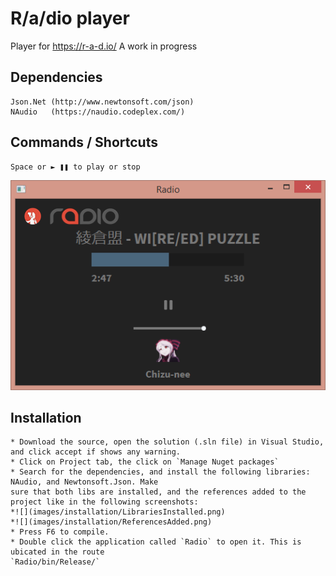 # R/a/dio player
Player for https://r-a-d.io/
A work in progress

## Dependencies
    Json.Net (http://www.newtonsoft.com/json)
	NAudio   (https://naudio.codeplex.com/)
	
## Commands / Shortcuts
    Space or ► ❚❚ to play or stop

![](images/versions/scr5.png)

## Installation
    * Download the source, open the solution (.sln file) in Visual Studio, and click accept if shows any warning.
	* Click on Project tab, the click on `Manage Nuget packages`
	* Search for the dependencies, and install the following libraries: NAudio, and Newtonsoft.Json. Make
	sure that both libs are installed, and the references added to the project like in the following screenshots:
	*![](images/installation/LibrariesInstalled.png)
	*![](images/installation/ReferencesAdded.png)
	* Press F6 to compile.
	* Double click the application called `Radio` to open it. This is ubicated in the route 
	`Radio/bin/Release/`
